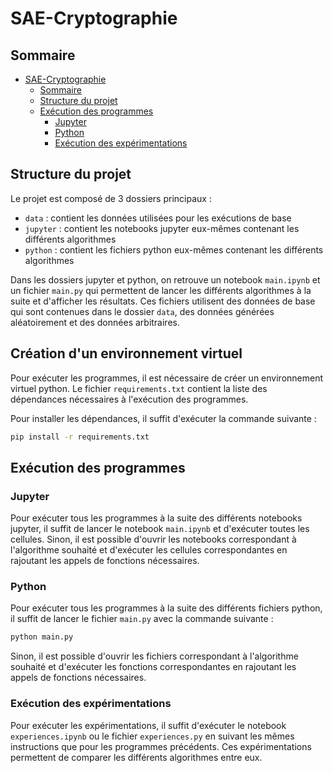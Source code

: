 # SAE-Cryptographie

## Sommaire

- [SAE-Cryptographie](#sae-cryptographie)
  - [Sommaire](#sommaire)
  - [Structure du projet](#structure-du-projet)
  - [Exécution des programmes](#exécution-des-programmes)
    - [Jupyter](#jupyter)
    - [Python](#python)
    - [Exécution des expérimentations](#exécution-des-expérimentations)

## Structure du projet

Le projet est composé de 3 dossiers principaux :
- `data` : contient les données utilisées pour les exécutions de base
- `jupyter` : contient les notebooks jupyter eux-mêmes contenant les différents algorithmes
- `python` : contient les fichiers python eux-mêmes contenant les différents algorithmes

Dans les dossiers jupyter et python, on retrouve un notebook `main.ipynb` et un fichier `main.py` qui permettent de lancer les différents algorithmes à la suite et d'afficher les résultats. Ces fichiers utilisent des données de base qui sont contenues dans le dossier `data`, des données générées aléatoirement et des données arbitraires.

## Création d'un environnement virtuel

Pour exécuter les programmes, il est nécessaire de créer un environnement virtuel python. Le fichier `requirements.txt` contient la liste des dépendances nécessaires à l'exécution des programmes.

Pour installer les dépendances, il suffit d'exécuter la commande suivante :
```bash
pip install -r requirements.txt
```

## Exécution des programmes

### Jupyter

Pour exécuter tous les programmes à la suite des différents notebooks jupyter, il suffit de lancer le notebook `main.ipynb` et d'exécuter toutes les cellules.
Sinon, il est possible d'ouvrir les notebooks correspondant à l'algorithme souhaité et d'exécuter les cellules correspondantes en rajoutant les appels de fonctions nécessaires.

### Python

Pour exécuter tous les programmes à la suite des différents fichiers python, il suffit de lancer le fichier `main.py` avec la commande suivante :
```bash
python main.py
```
Sinon, il est possible d'ouvrir les fichiers correspondant à l'algorithme souhaité et d'exécuter les fonctions correspondantes en rajoutant les appels de fonctions nécessaires.

### Exécution des expérimentations

Pour exécuter les expérimentations, il suffit d'exécuter le notebook `experiences.ipynb` ou le fichier `experiences.py` en suivant les mêmes instructions que pour les programmes précédents.
Ces expérimentations permettent de comparer les différents algorithmes entre eux.